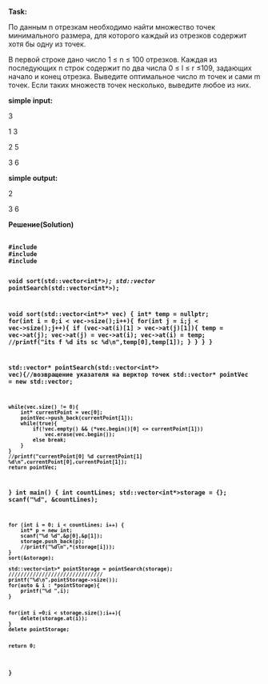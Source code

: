 <p><b>Task:</p></b>
По данным n отрезкам необходимо найти множество точек минимального размера, для которого каждый из отрезков содержит хотя бы одну из точек.

В первой строке дано число 1 ≤ n ≤ 100 отрезков. Каждая из последующих n строк содержит по два числа 0 ≤ l ≤ r ≤109, задающих начало и конец отрезка. Выведите оптимальное число m точек и сами m точек. Если таких множеств точек несколько, выведите любое из них.

<div><p><b>simple input:</b></p>
<p>3<p>
<p>1 3</p>
<p>2 5</p>
<p>3 6</p>
</div>
<div>

<p><b>simple output:</b></p>
<p>2</p>
<p>3 6</p>
</div>

<p><b>Решение(Solution)<p><b>
<pre>
  <code>
#include <stdio.h>
#include <stdlib.h>  
#include <vector>

void sort(std::vector<int*>*);
std::vector<int>* pointSearch(std::vector<int*>);

void sort(std::vector<int*>* vec) {
    int* temp = nullptr;
    for(int i = 0;i < vec->size();i++){
        for(int j = i;j < vec->size();j++){
            if (vec->at(i)[1] > vec->at(j)[1]){
                temp = vec->at(j);
                vec->at(j) = vec->at(i);
                vec->at(i) = temp;
                //printf("its f %d its sc %d\n",temp[0],temp[1]);
            }
        }
    }
}

std::vector<int>* pointSearch(std::vector<int*> vec){//возвращение указателя на верктор точек
    std::vector<int>* pointVec = new std::vector<int>;

    while(vec.size() != 0){
        int* currentPoint = vec[0];
        pointVec->push_back(currentPoint[1]);
        while(true){
            if(!vec.empty() && (*vec.begin()[0] <= currentPoint[1]))
                vec.erase(vec.begin());
            else break;
        }
    }
    //printf("currentPoint[0] %d currentPoint[1] %d\n",currentPoint[0],currentPoint[1]);
    return pointVec;
}
int main()
{
    int countLines;
    std::vector<int*>storage = {};
    scanf("%d", &countLines);

    for (int i = 0; i < countLines; i++) {
        int* p = new int;
        scanf("%d %d",&p[0],&p[1]);
        storage.push_back(p);
        //printf("%d\n",*(storage[i]));
    }
    sort(&storage);

    std::vector<int>* pointStorage = pointSearch(storage);
    ///////////////////////////////
    printf("%d\n",pointStorage->size());
    for(auto & i : *pointStorage){
        printf("%d ",i);
    }


    for(int i =0;i < storage.size();i++){
        delete(storage.at(i));
    }
    delete pointStorage;


    return 0;
}
</code>
</pre>
